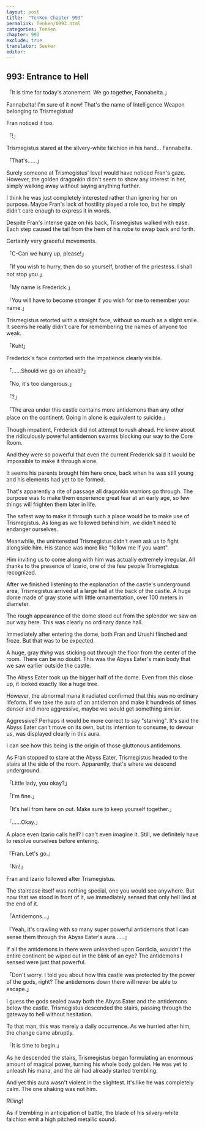 ```yaml
---
layout: post
title:  "TenKen Chapter 993"
permalink: Tenken/0993.html
categories: TenKen
chapter: 993
exclude: true
translator: Seeker
editor: 
---
```

<h2>993: Entrance to Hell</h2>

「It is time for today's atonement. We go together, Fannabelta.」

 Fannabelta! I'm sure of it now! That's the name of Intelligence Weapon belonging to Trismegistus!

 Fran noticed it too.

「!」

 Trismegistus stared at the silvery-white falchion in his hand... Fannabelta.

「That's……」

 Surely someone at Trismegistus' level would have noticed Fran's gaze. However, the golden dragonkin didn't seem to show any interest in her, simply walking away without saying anything further.

 I think he was just completely interested rather than ignoring her on purpose. Maybe Fran's lack of hostility played a role too, but he simply didn't care enough to express it in words.

 Despite Fran's intense gaze on his back, Trismegistus walked with ease. Each step caused the tail from the hem of his robe to swap back and forth.

 Certainly very graceful movements.

「C-Can we hurry up, please!」

「If you wish to hurry, then do so yourself, brother of the priestess. I shall not stop you.」

「My name is Frederick.」

「You will have to become stronger if you wish for me to remember your name.」

 Trismegistus retorted with a straight face, without so much as a slight smile. It seems he really didn't care for remembering the names of anyone too weak.

「Kuh!」

 Frederick's face contorted with the impatience clearly visible.

「……Should we go on ahead?」

「No, it's too dangerous.」

「?」

「The area under this castle contains more antidemons than any other place on the continent. Going in alone is equivalent to suicide.」

 Though impatient, Frederick did not attempt to rush ahead. He knew about the ridiculously powerful antidemon swarms blocking our way to the Core Room.

 And they were so powerful that even the current Frederick said it would be impossible to make it through alone.

 It seems his parents brought him here once, back when he was still young and his elements had yet to be formed.

 That's apparently a rite of passage all dragonkin warriors go through. The purpose was to make them experience great fear at an early age, so few things will frighten them later in life.

 The safest way to make it through such a place would be to make use of Trismegistus. As long as we followed behind him, we didn't need to endanger ourselves.

 Meanwhile, the uninterested Trismegistus didn't even ask us to fight alongside him. His stance was more like "follow me if you want".

 Him inviting us to come along with him was actually extremely irregular. All thanks to the presence of Izario, one of the few people Trismegistus recognized.

 After we finished listening to the explanation of the castle's underground area, Trismegistus arrived at a large hall at the back of the castle. A huge dome made of gray stone with little ornamentation, over 100 meters in diameter.

 The rough appearance of the dome stood out from the splendor we saw on our way here. This was clearly no ordinary dance hall.

 Immediately after entering the dome, both Fran and Urushi flinched and froze. But that was to be expected.

 A huge, gray *thing* was sticking out through the floor from the center of the room. There can be no doubt. This was the Abyss Eater's main body that we saw earlier outside the castle.

 The Abyss Eater took up the bigger half of the dome. Even from this close up, it looked exactly like a huge tree.

 However, the abnormal mana it radiated confirmed that this was no ordinary lifeform. If we take the aura of an antidemon and make it hundreds of times denser and more aggressive, maybe we would get something similar.

 Aggressive? Perhaps it would be more correct to say "starving". It's said the Abyss Eater can't move on its own, but its intention to consume, to devour us, was displayed clearly in this aura.

 I can see how this being is the origin of those gluttonous antidemons.

 As Fran stopped to stare at the Abyss Eater, Trismegistus headed to the stairs at the side of the room. Apparently, that's where we descend underground.

「Little lady, you okay?」

「I'm fine.」

「It's hell from here on out. Make sure to keep yourself together.」

「……Okay.」

 A place even Izario calls hell? I can't even imagine it. Still, we definitely have to resolve ourselves before entering.

『Fran. Let's go.』

「Nn!」

 Fran and Izario followed after Trismegistus.

 The staircase itself was nothing special, one you would see anywhere. But now that we stood in front of it, we immediately sensed that only hell lied at the end of it.

「Antidemons…」

『Yeah, it's crawling with so many super powerful antidemons that I can sense them through the Abyss Eater's aura……』

 If all the antidemons in there were unleashed upon Gordicia, wouldn't the entire continent be wiped out in the blink of an eye? The antidemons I sensed were just that powerful.

「Don't worry. I told you about how this castle was protected by the power of the gods, right? The antidemons down there will never be able to escape.」

 I guess the gods sealed away both the Abyss Eater and the antidemons below the castle. Trismegistus descended the stairs, passing through the gateway to hell without hesitation.

 To that man, this was merely a daily occurrence. As we hurried after him, the change came abruptly.

「It is time to begin.」

 As he descended the stairs, Trismegistus began formulating an enormous amount of magical power, turning his whole body golden. He was yet to unleash his mana, and the air had already started trembling.

 And yet this aura wasn't violent in the slightest. It's like he was completely calm. The one shaking was not him.

 *Riiiing*!

 As if trembling in anticipation of battle, the blade of his silvery-white falchion emit a high pitched metallic sound.


